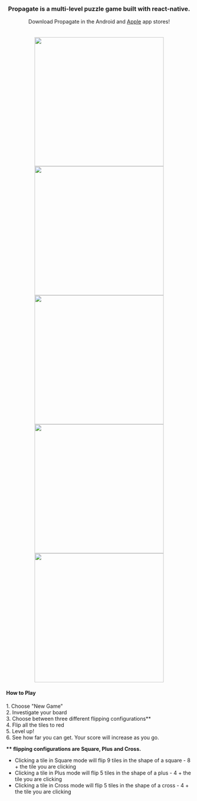 <h3 align="center">Propagate is a multi-level puzzle game built with react-native.</h1>

<p align="center">
  Download Propagate in the Android and <a href="https://itunes.apple.com/us/app/propagate/id1252445122?mt=8">Apple</a> app stores!</><br /><br /><br />
  <img src="./V2.0/images/1.png" width="350"/>
  <img src="./V2.0/images/2.png" width="350"/>
  <img src="./V2.0/images/3.png" width="350"/>
  <img src="./V2.0/images/4.png" width="350"/>
  <img src="./V2.0/images/5.png" width="350"/>
</p>

<h4>How to Play</h4>
<p>
  1. Choose "New Game"<br/>
  2. Investigate your board<br/>
  3. Choose between three different flipping configurations**<br/>
  4. Flip all the tiles to red<br/>
  5. Level up!<br/>
  6. See how far you can get. Your score will increase as you go.<br/>


  <strong>** flipping configurations are Square, Plus and Cross.</strong>
  - Clicking a tile in Square mode will flip 9 tiles in the shape of a square - 8 + the tile you are clicking
  - Clicking a tile in Plus mode will flip 5 tiles in the shape of a plus - 4 + the tile you are clicking
  - Clicking a tile in Cross mode will flip 5 tiles in the shape of a cross - 4 + the tile you are clicking
</p>
